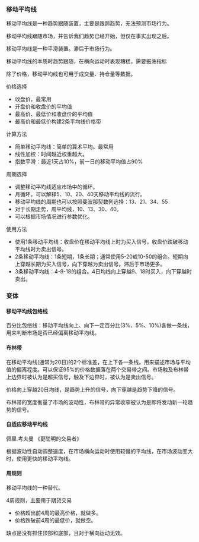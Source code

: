 ### 移动平均线

移动平均线是一种趋势跟随装置，主要是跟踪趋势，无法预测市场行为。

移动平均线跟随市场，并告诉我们趋势已经开始，但仅在事实出现之后。

移动平均线是一种平滑装置。滞后于市场行为。


移动平均线的本质时趋势跟随，在横向运动时表现糟糕，需要振荡指标

除了价格，移动平均线也可用于成交量、持仓量等数据。

价格选择
+ 收盘价，最常用
+ 开盘价和收盘价的平均值
+ 最高价、最低价和收盘价的平均值
+ 最高价和最低价构建2条平均线价格带

计算方法
+ 简单移动平均线：简单的算术平均。最常用
+ 线性加权：时间越近权重越大。
+ 指数平滑：最近1天占10%，前一日的移动平均值占90%

周期选择
+ 调整移动平均线适应市场中的循环。
+ 月循环，可以解释5、10、20、40天移动平均线的流行。
+ 移动平均线的周期也可以按照斐波那契数列选择：13、21、34、55
+ 对于长期走势，周平均线，10、13、30、40。
+ 可以根据市场情况进行参数优化。


使用方法
+ 使用1条移动平均线：收盘价在移动平均线上时为买入信号，收盘价跌破移动平均线时为卖出信号。
+ 2条移动平均线：1条短期，1条长期；通常使用5-20或10-50的组合。短期向上穿越长期为买入信号，向下穿越为卖出信号。滞后于市场更多。
+ 3条移动平均线：4-9-18的组合。4日均线向上穿越9、18时买入，向下穿越时卖出。

### 变体

#### 移动平均线包络线

百分比包络线：移动平均线向上、向下一定百分比(3%、5%、10%)各做一条线，用来判断市场是否已经偏离移动平均线。

#### 布林带

在移动平均线(通常为20日)的2个标准差，在上下各一条线。用来描述市场与平均值的偏离程度。可以保证95%的价格数据落在两个交易带之间。市场触及布林带上边界时被认为是超买信号，触及下边界时，被认为是卖出信号。

价格向上穿越20日均线，是趋势上升的信号，向下穿越是趋势下降的信号。

布林带的宽度衡量了市场的波动性，布林带的异常收窄被认为是即将发动新一轮趋势的信号。


#### 自适应移动平均线

佩里.考夫曼 《更聪明的交易者》

根据波动性自动调整速度，在市场横向运动时使用较慢的平均线，在市场波动变大时，使用更快的移动平均线。


#### 周规则

移动平均线的一种替代。

4周规则，主要用于期货交易
+ 价格超出前4周的最高价格，就做多。
+ 价格跌破前4周的最低价，就做空。

缺点是没有抓住顶部和底部，且对于横向运动无效。


